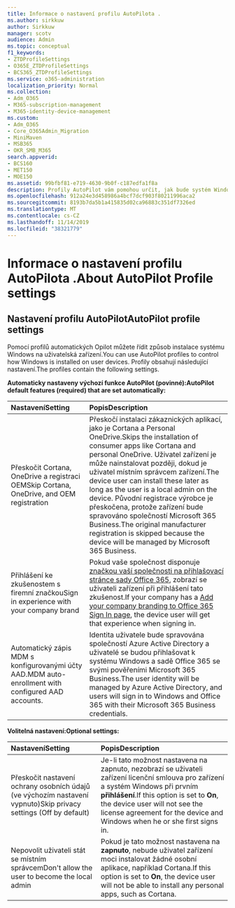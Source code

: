 ```yaml
---
title: Informace o nastavení profilu AutoPilota .
ms.author: sirkkuw
author: Sirkkuw
manager: scotv
audience: Admin
ms.topic: conceptual
f1_keywords:
- ZTDProfileSettings
- O365E_ZTDProfileSettings
- BCS365_ZTDProfileSettings
ms.service: o365-administration
localization_priority: Normal
ms.collection:
- Adm_O365
- M365-subscription-management
- M365-identity-device-management
ms.custom:
- Adm_O365
- Core_O365Admin_Migration
- MiniMaven
- MSB365
- OKR_SMB_M365
search.appverid:
- BCS160
- MET150
- MOE150
ms.assetid: 99bfbf81-e719-4630-9b0f-c187edfa1f8a
description: Profily AutoPilot vám pomohou určit, jak bude systém Windows nainstalován na uživatelských zařízeních. Profily obsahují výchozí a volitelná nastavení, jako je vynechání instalace Cortana.
ms.openlocfilehash: 912a24e3d458986a4bcf7dcf903f80211996aca2
ms.sourcegitcommit: 8193b7da5b1a415835d02ca96883c351df7326ed
ms.translationtype: MT
ms.contentlocale: cs-CZ
ms.lasthandoff: 11/14/2019
ms.locfileid: "38321779"
---
```

# <a name="about-autopilot-profile-settings"></a><span data-ttu-id="f2fa9-104">Informace o nastavení profilu AutoPilota .</span><span class="sxs-lookup"><span data-stu-id="f2fa9-104">About AutoPilot Profile settings</span></span>

## <a name="autopilot-profile-settings"></a><span data-ttu-id="f2fa9-105">Nastavení profilu AutoPilot</span><span class="sxs-lookup"><span data-stu-id="f2fa9-105">AutoPilot profile settings</span></span>

<span data-ttu-id="f2fa9-106">Pomocí profilů automatických Opilot můžete řídit způsob instalace systému Windows na uživatelská zařízení.</span><span class="sxs-lookup"><span data-stu-id="f2fa9-106">You can use AutoPilot profiles to control how Windows is installed on user devices.</span></span> <span data-ttu-id="f2fa9-107">Profily obsahují následující nastavení.</span><span class="sxs-lookup"><span data-stu-id="f2fa9-107">The profiles contain the following settings.</span></span>
  
 <span data-ttu-id="f2fa9-108">**Automaticky nastaveny výchozí funkce AutoPilot (povinné):**</span><span class="sxs-lookup"><span data-stu-id="f2fa9-108">**AutoPilot default features (required) that are set automatically:**</span></span>
  
|<span data-ttu-id="f2fa9-109">**Nastavení**</span><span class="sxs-lookup"><span data-stu-id="f2fa9-109">**Setting**</span></span>|<span data-ttu-id="f2fa9-110">**Popis**</span><span class="sxs-lookup"><span data-stu-id="f2fa9-110">**Description**</span></span>|
|:-----|:-----|
|<span data-ttu-id="f2fa9-111">Přeskočit Cortana, OneDrive a registraci OEM</span><span class="sxs-lookup"><span data-stu-id="f2fa9-111">Skip Cortana, OneDrive, and OEM registration</span></span>  <br/> |<span data-ttu-id="f2fa9-112">Přeskočí instalaci zákaznických aplikací, jako je Cortana a Personal OneDrive.</span><span class="sxs-lookup"><span data-stu-id="f2fa9-112">Skips the installation of consumer apps like Cortana and personal OneDrive.</span></span> <span data-ttu-id="f2fa9-113">Uživatel zařízení je může nainstalovat později, dokud je uživatel místním správcem zařízení.</span><span class="sxs-lookup"><span data-stu-id="f2fa9-113">The device user can install these later as long as the user is a local admin on the device.</span></span> <span data-ttu-id="f2fa9-114">Původní registrace výrobce je přeskočena, protože zařízení bude spravováno společností Microsoft 365 Business.</span><span class="sxs-lookup"><span data-stu-id="f2fa9-114">The original manufacturer registration is skipped because the device will be managed by Microsoft 365 Business.</span></span>  <br/> |
|<span data-ttu-id="f2fa9-115">Přihlášení ke zkušenostem s firemní značkou</span><span class="sxs-lookup"><span data-stu-id="f2fa9-115">Sign in experience with your company brand</span></span>  <br/> |<span data-ttu-id="f2fa9-116">Pokud vaše společnost disponuje [značkou vaší společnosti na přihlašovací stránce sady Office 365](https://support.office.com/article/a1229cdb-ce19-4da5-90c7-2b9b146aef0a), zobrazí se uživateli zařízení při přihlášení tato zkušenost.</span><span class="sxs-lookup"><span data-stu-id="f2fa9-116">If your company has a [Add your company branding to Office 365 Sign In page](https://support.office.com/article/a1229cdb-ce19-4da5-90c7-2b9b146aef0a), the device user will get that experience when signing in.</span></span>  <br/> |
|<span data-ttu-id="f2fa9-117">Automatický zápis MDM s konfigurovanými účty AAD.</span><span class="sxs-lookup"><span data-stu-id="f2fa9-117">MDM auto-enrollment with configured AAD accounts.</span></span>  <br/> |<span data-ttu-id="f2fa9-118">Identita uživatele bude spravována společností Azure Active Directory a uživatelé se budou přihlašovat k systému Windows a sadě Office 365 se svými pověřeními Microsoft 365 Business.</span><span class="sxs-lookup"><span data-stu-id="f2fa9-118">The user identity will be managed by Azure Active Directory, and users will sign in to Windows and Office 365 with their Microsoft 365 Business credentials.</span></span>  <br/> |
   
 <span data-ttu-id="f2fa9-119">**Volitelná nastavení:**</span><span class="sxs-lookup"><span data-stu-id="f2fa9-119">**Optional settings:**</span></span>
  
|<span data-ttu-id="f2fa9-120">**Nastavení**</span><span class="sxs-lookup"><span data-stu-id="f2fa9-120">**Setting**</span></span>|<span data-ttu-id="f2fa9-121">**Popis**</span><span class="sxs-lookup"><span data-stu-id="f2fa9-121">**Description**</span></span>|
|:-----|:-----|
|<span data-ttu-id="f2fa9-122">Přeskočit nastavení ochrany osobních údajů (ve výchozím nastavení vypnuto)</span><span class="sxs-lookup"><span data-stu-id="f2fa9-122">Skip privacy settings (Off by default)</span></span>  <br/> |<span data-ttu-id="f2fa9-123">Je-li tato možnost nastavena na zapnuto, nezobrazí se uživateli zařízení licenční smlouva pro zařízení a systém Windows při prvním **přihlášení**.</span><span class="sxs-lookup"><span data-stu-id="f2fa9-123">If this option is set to **On**, the device user will not see the license agreement for the device and Windows when he or she first signs in.</span></span>  <br/> |
|<span data-ttu-id="f2fa9-124">Nepovolit uživateli stát se místním správcem</span><span class="sxs-lookup"><span data-stu-id="f2fa9-124">Don't allow the user to become the local admin</span></span>  <br/> |<span data-ttu-id="f2fa9-125">Pokud je tato možnost nastavena na **zapnuto**, nebude uživatel zařízení moci instalovat žádné osobní aplikace, například Cortana.</span><span class="sxs-lookup"><span data-stu-id="f2fa9-125">If this option is set to **On**, the device user will not be able to install any personal apps, such as Cortana.</span></span><br/> |
   
